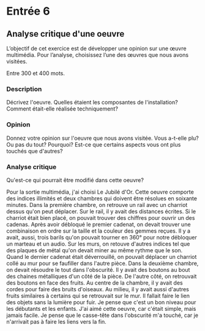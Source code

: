 # Entrée 6
## Analyse critique d'une oeuvre

L’objectif de cet exercice est de développer une opinion sur une œuvre multimédia. Pour l’analyse, choisissez l’une des œuvres que nous avons visitées. 

Entre 300 et 400 mots. 

### Description
Décrivez l'oeuvre. Quelles étaient les composantes de l'installation? Comment était-elle réalisée techniquement? 

### Opinion
Donnez votre opinion sur l'oeuvre que nous avons visitée. Vous a-t-elle plu? Ou pas du tout? Pourquoi? Est-ce que certains aspects vous ont plus touchés que d'autres? 

### Analyse critique
Qu'est-ce qui pourrait être modifié dans cette oeuvre? 

Pour la sortie multimédia, j'ai choisi Le Jubilé d'Or. Cette oeuvre comporte des indices illimités et deux chambres qui doivent être résolues en soixante minutes. Dans la première chambre, on retrouve un rail avec un charriot dessus qu'on peut déplacer. Sur le rail, il y avait des distances écrites. Si le charriot était bien placé, on pouvait trouver des chiffres pour ouvrir un des cadenas. Après avoir débloqué le premier cadenat, on devait trouver une combinaison en ordre sur la taille et la couleur des gemmes reçues. Il y a avait, aussi, trois barils qu'on pouvait tourner en 360° pour notre débloquer un marteau et un audio. Sur les murs, on retouve d'autres indices tel que des plaques de métal qu'on devait miner au même rythme que le son. Quand le dernier cadenat était déverrouillé, on pouvait déplacer un charriot collé au mur pour se faufiller dans l'autre pièce. Dans la deuxième chambre, on devait résoudre le tout dans l'obscurité. Il y avait des boutons au bout des chaines métalliques d'un côté de la pièce. De l'autre côté, on retrouvait des boutons en face des fruits. Au centre de la chambre, il y avait des cordes pour faire des bruits d'oiseaux. Au milieu, il y avait aussi d'autres fruits similaires à certains qui se retrouvait sur le mur. Il fallait faire le lien des objets sans la lumière pour fuir.
Je pense que c'est un bon niveau pour les débutants et les enfants. J'ai aimé cette oeuvre, car c'était simple, mais jamais facile. Je pense que le casse-tête dans l'obscurité m'a touché, car je n'arrivait pas à faire les liens vers la fin.
